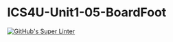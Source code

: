 # ICS4U-Unit1-05-BoardFoot

[![GitHub's Super Linter](https://github.com/Malcolm-Tompkins/ICS4U-Unit1-05-BoardFoot/workflows/GitHub's%20Super%20Linter/badge.svg)](https://github.com/Malcolm-Tompkins/ICS4U-Unit1-05-BoardFoot/actions)
